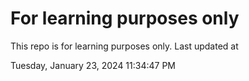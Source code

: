 # For learning purposes only
This repo is for learning purposes only.
Last updated at

Tuesday, January 23, 2024 11:34:47 PM

